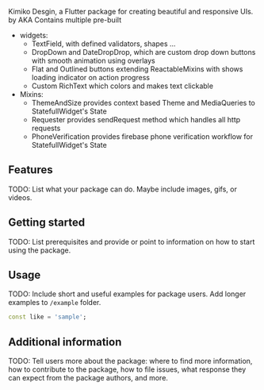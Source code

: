 <!--
This README describes the package. If you publish this package to pub.dev,
this README's contents appear on the landing page for your package.

For information about how to write a good package README, see the guide for
[writing package pages](https://dart.dev/guides/libraries/writing-package-pages).

For general information about developing packages, see the Dart guide for
[creating packages](https://dart.dev/guides/libraries/create-library-packages)
and the Flutter guide for
[developing packages and plugins](https://flutter.dev/developing-packages).
-->

Kimiko Desgin, a Flutter package for creating beautiful and responsive UIs. by AKA
Contains multiple pre-built
* widgets:
  - TextField, with defined validators, shapes ...
  - DropDown and DateDropDrop, which are custom drop down buttons with smooth animation using overlays
  - Flat and Outlined buttons extending ReactableMixins with shows loading indicator on action progress
  - Custom RichText which colors and makes text clickable
* Mixins:
  - ThemeAndSize provides context based Theme and MediaQueries to StatefullWidget's State
  - Requester provides sendRequest method which handles all http requests
  - PhoneVerification provides firebase phone verification workflow for StatefullWidget's State

## Features

TODO: List what your package can do. Maybe include images, gifs, or videos.

## Getting started

TODO: List prerequisites and provide or point to information on how to
start using the package.

## Usage

TODO: Include short and useful examples for package users. Add longer examples
to `/example` folder.

```dart
const like = 'sample';
```

## Additional information

TODO: Tell users more about the package: where to find more information, how to
contribute to the package, how to file issues, what response they can expect
from the package authors, and more.
